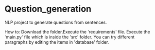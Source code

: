 # Question_generation
NLP project to generate questions from sentences.

How to:
Download the folder.Execute the 'requirements' file. Execute the 'main.py' file which is inside the 'src' folder. You can try different paragraphs by editing the items in 'database' folder.
